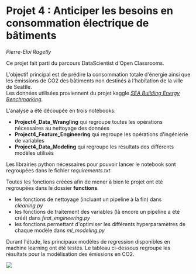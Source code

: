 # Projet 4 : Anticiper les besoins en consommation électrique de bâtiments
*Pierre-Eloi Ragetly*

Ce projet fait parti du parcours DataScientist d'Open Classrooms.

L'objectif principal est de prédire la consommation totale d'énergie ainsi que les émissions de CO2 des bâtiments non destinés à l'habitation de la ville de Seattle.  
Les données utilisées proviennent du projet kaggle [*SEA Building Energy Benchmarking*](https://www.kaggle.com/city-of-seattle/sea-building-energy-benchmarking#2015-building-energy-benchmarking.csv).

L'analyse a été découpée en trois notebooks:
- **Project4_Data_Wrangling** qui regroupe toutes les opérations nécessaires au nettoyage des données
- **Project4_Feature_Engineering** qui regroupe les opérations d'ingénierie de variables
- **Project4_Data_Modeling** qui regroupe les résultats des différents modèles utilisés

Les librairies python nécessaires pour pouvoir lancer le notebook sont regroupées dans le fichier *requirements.txt*

Toutes les fonctions créées afin de mener à bien le projet ont été regroupées dans le dossier **functions**.
- les fonctions de nettoyage (incluant un pipeline à la fin) dans *cleaning.py*
- les fonctions de traitement des variables (là encore un pipeline a été créé) dans *feat_engineering.py*
- les fonctions permettant d'optimiser les différents hyperparamètres de chaque modèle dans *ml_modeling.py*

Durant l'étude, les principaux modèles de regression disponibles en machine learning ont été testés. Le tableau ci-dessous regroupe les résultats pour la modélisation des émissions en CO2.

![](/charts)
